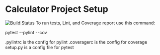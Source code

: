 # Calculator Project Setup
[![Build Status](https://app.travis-ci.com/np649/calc2.svg?branch=main)](https://app.travis-ci.com/np649/calc2.svg?branch=main)
To run tests, Lint, and Coverage report use this command:

pytest  --pylint --cov

.pylintrc is the config for pylint
.coveragerc is the config for coverage
setup.py is a config file for pytest
